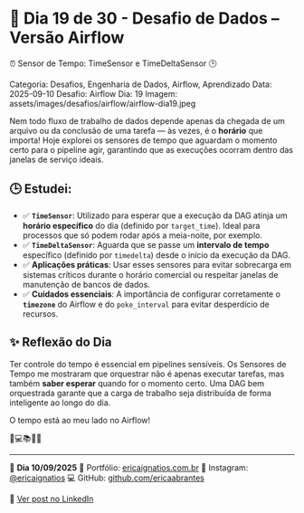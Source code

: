 # 🎯 Dia 19 de 30 - Desafio de Dados – Versão Airflow
⏰ Sensor de Tempo: TimeSensor e TimeDeltaSensor 🕒

Categoria: Desafios, Engenharia de Dados, Airflow, Aprendizado
Data: 2025-09-10
Desafio: Airflow
Dia: 19
Imagem: assets/images/desafios/airflow/airflow-dia19.jpeg

Nem todo fluxo de trabalho de dados depende apenas da chegada de um arquivo ou da conclusão de uma tarefa — às vezes, é o **horário** que importa! Hoje explorei os sensores de tempo que aguardam o momento certo para o pipeline agir, garantindo que as execuções ocorram dentro das janelas de serviço ideais.

## 🕒 Estudei:
- ✅ **`TimeSensor`**: Utilizado para esperar que a execução da DAG atinja um **horário específico** do dia (definido por `target_time`). Ideal para processos que só podem rodar após a meia-noite, por exemplo.
- ✅ **`TimeDeltaSensor`**: Aguarda que se passe um **intervalo de tempo** específico (definido por `timedelta`) desde o início da execução da DAG.
- ✅ **Aplicações práticas**: Usar esses sensores para evitar sobrecarga em sistemas críticos durante o horário comercial ou respeitar janelas de manutenção de bancos de dados.
- ✅ **Cuidados essenciais**: A importância de configurar corretamente o **`timezone`** do Airflow e do `poke_interval` para evitar desperdício de recursos.

## ✨ Reflexão do Dia
Ter controle do tempo é essencial em pipelines sensíveis. Os Sensores de Tempo me mostraram que orquestrar não é apenas executar tarefas, mas também **saber esperar** quando for o momento certo. Uma DAG bem orquestrada garante que a carga de trabalho seja distribuída de forma inteligente ao longo do dia.

O tempo está ao meu lado no Airflow!

💫💻📚🌸🎯

---

🦋 **Dia 10/09/2025**
📌 Portfólio: [ericaignatios.com.br](https://ericaignatios.com.br)
📸 Instagram: [@ericaignatios](https://instagram.com/ericaignatios)
💻 GitHub: [github.com/ericaabrantes](https://github.com/ericaabrantes)

🔗 [Ver post no LinkedIn](https://www.linkedin.com/posts/ericaabrantesignatios_airflow-estudos-engenhariadedados-activity-7373083264116359168-pKXj?utm_source=share&utm_medium=member_desktop&rcm=ACoAAD164bEBQp0olLnMAzq-FV4u5gT8pBJSSoc)
